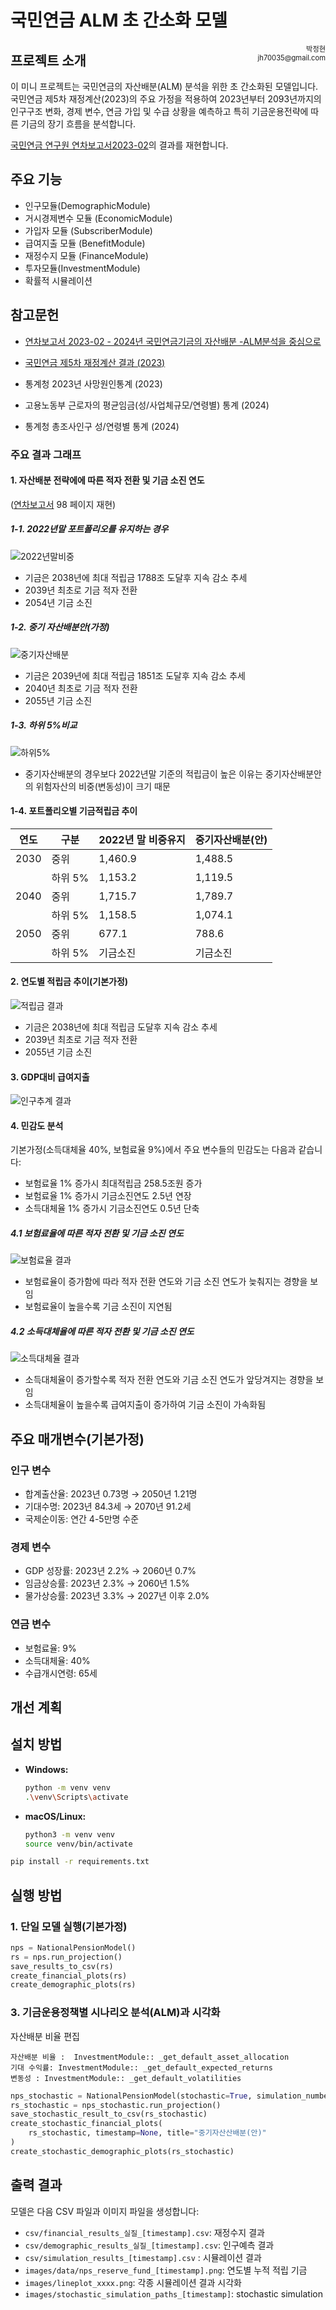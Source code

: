 # 국민연금 ALM 초 간소화 모델 



<div style="float: right; font-size: 0.8em; text-align: right;">
박정현<br>
jh70035@gmail.com<br>

</div>


## 프로젝트 소개 
이 미니 프로젝트는 국민연금의 자산배분(ALM) 분석을 위한 초 간소화된 모델입니다. 국민연금 제5차 재정계산(2023)의 주요 가정을 적용하여 2023년부터 2093년까지의 인구구조 변화, 경제 변수, 연금 가입 및 수급 상황을 예측하고 특히 기금운용전략에 따른 기금의 장기 흐름을 분석합니다.

[국민연금 연구원 연차보고서2023-02](https://raw.githubusercontent.com/jeonghnpark/nps_mini/main/docs/(%EC%97%B0%EC%B0%A8%EB%B3%B4%EA%B3%A0%EC%84%9C%202023-02)%202024%EB%85%84%20%EA%B5%AD%EB%AF%BC%EC%97%B0%EA%B8%88%EA%B8%B0%EA%B8%88%EC%9D%98%20%EC%9E%90%EC%82%B0%EB%B0%B0%EB%B6%84%20-%20ALM%EB%B6%84%EC%84%9D%EC%9D%84%20%EC%A4%91%EC%8B%AC%EC%9C%BC%EB%A1%9C%20-%20(2).pdf)의 결과를 재현합니다. 


## 주요 기능
- 인구모듈(DemographicModule)
- 거시경제변수 모듈 (EconomicModule)
- 가입자 모듈 (SubscriberModule)
- 급여지출 모듈 (BenefitModule)
- 재정수지 모듈 (FinanceModule)
- 투자모듈(InvestmentModule)
- 확률적 시뮬레이션 

## 참고문헌
- [연차보고서 2023-02 - 2024년 국민연금기금의 자산배분 -ALM분석을 중심으로](https://raw.githubusercontent.com/jeonghnpark/nps_mini/main/docs/(%EC%97%B0%EC%B0%A8%EB%B3%B4%EA%B3%A0%EC%84%9C%202023-02)%202024%EB%85%84%20%EA%B5%AD%EB%AF%BC%EC%97%B0%EA%B8%88%EA%B8%B0%EA%B8%88%EC%9D%98%20%EC%9E%90%EC%82%B0%EB%B0%B0%EB%B6%84%20-%20ALM%EB%B6%84%EC%84%9D%EC%9D%84%20%EC%A4%91%EC%8B%AC%EC%9C%BC%EB%A1%9C%20-%20(2).pdf)

- [국민연금 제5차 재정계산 결과 (2023)](https://raw.githubusercontent.com/jeonghnpark/nps_mini/blob/main/docs/%5B%EC%84%A4%EB%AA%85%EC%9E%90%EB%A3%8C%5D_%EC%9E%AC%EC%A0%95%EC%B6%94%EA%B3%84_%EA%B2%B0%EA%B3%BC.pdf)

- 통계청 2023년 사망원인통계 (2023)
- 고용노동부 근로자의 평균임금(성/사업체규모/연령별) 통계 (2024)
- 통계청 총조사인구 성/연령별 통계 (2024)

### 주요 결과 그래프

#### 1. 자산배분 전략에에 따른 적자 전환 및 기금 소진 연도 
([연차보고서](https://raw.githubusercontent.com/jeonghnpark/nps_mini/main/docs/(%EC%97%B0%EC%B0%A8%EB%B3%B4%EA%B3%A0%EC%84%9C%202023-02)%202024%EB%85%84%20%EA%B5%AD%EB%AF%BC%EC%97%B0%EA%B8%88%EA%B8%B0%EA%B8%88%EC%9D%98%20%EC%9E%90%EC%82%B0%EB%B0%B0%EB%B6%84%20-%20ALM%EB%B6%84%EC%84%9D%EC%9D%84%20%EC%A4%91%EC%8B%AC%EC%9C%BC%EB%A1%9C%20-%20(2).pdf) 98 페이지 재현)
##### 1-1. 2022년말 포트폴리오를 유지하는 경우
![2022년말비중](./images/기금경로_2022년말비중.png)
- 기금은 2038년에 최대 적립금 1788조 도달후 지속 감소 추세
- 2039년 최초로 기금 적자 전환
- 2054년 기금 소진
 ##### 1-2. 중기 자산배분안(가정)
![중기자산배분](./images/기금경로_중기자산배분.png)
- 기금은 2039년에 최대 적립금 1851조 도달후 지속 감소 추세
- 2040년 최초로 기금 적자 전환
- 2055년 기금 소진
 ##### 1-3. 하위 5%비교
![하위5%](./images/하위적립금비교.png)
- 중기자산배분의 경우보다 2022년말 기준의 적립금이 높은 이유는 중기자산배분안의 
위험자산의 비중(변동성)이 크기 때문

#### 1-4. 포트폴리오별 기금적립금 추이
| 연도 | 구분 | 2022년 말 비중유지 | 중기자산배분(안) |
|------|------|-------------------|-----------------|
| 2030 | 중위 | 1,460.9 | 1,488.5 |
|      | 하위 5% | 1,153.2 | 1,119.5 |
| 2040 | 중위 | 1,715.7 | 1,789.7 |
|      | 하위 5% | 1,158.5 | 1,074.1 |
| 2050 | 중위 | 677.1 | 788.6 |
|      | 하위 5% | 기금소진 | 기금소진 |



#### 2. 연도별 적립금 추이(기본가정)
![적립금 결과](./app/static/images/default.png)
- 기금은 2038년에 최대 적립금 도달후 지속 감소 추세
- 2039년 최초로 기금 적자 전환
- 2055년 기금 소진


#### 3. GDP대비 급여지출
![인구추계 결과](./images/nps_gdp_expenditure.png)


#### 4. 민감도 분석
기본가정(소득대체율 40%, 보험료율 9%)에서 주요 변수들의 민감도는 다음과 같습니다:
- 보험료율 1% 증가시 최대적립금 258.5조원 증가
- 보험료율 1% 증가시 기금소진연도 2.5년 연장
- 소득대체율 1% 증가시 기금소진연도 0.5년 단축


##### 4.1 보험료율에 따른 적자 전환 및 기금 소진 연도
![보험료율 결과](./images/lineplot_deficit_depletion_by_contribution.png)
- 보험료율이 증가함에 따라 적자 전환 연도와 기금 소진 연도가 늦춰지는 경향을 보임
- 보험료율이 높을수록 기금 소진이 지연됨

##### 4.2 소득대체율에 따른 적자 전환 및 기금 소진 연도  
![소득대체율 결과](./images/lineplot_deficit_depletion_by_income_replacement.png)
- 소득대체율이 증가할수록 적자 전환 연도와 기금 소진 연도가 앞당겨지는 경향을 보임
- 소득대체율이 높을수록 급여지출이 증가하여 기금 소진이 가속화됨


## 주요 매개변수(기본가정)
### 인구 변수
- 합계출산율: 2023년 0.73명 → 2050년 1.21명
- 기대수명: 2023년 84.3세 → 2070년 91.2세
- 국제순이동: 연간 4-5만명 수준

### 경제 변수
- GDP 성장률: 2023년 2.2% → 2060년 0.7%
- 임금상승률: 2023년 2.3% → 2060년 1.5%
- 물가상승률: 2023년 3.3% → 2027년 이후 2.0%

### 연금 변수
- 보험료율: 9%
- 소득대체율: 40%
- 수급개시연령: 65세




## 개선 계획 



## 설치 방법
*   **Windows:**
    ```bash
    python -m venv venv
    .\venv\Scripts\activate
    ```
*   **macOS/Linux:**
    ```bash
    python3 -m venv venv
    source venv/bin/activate
    ```
```bash
pip install -r requirements.txt
```



## 실행 방법
### 1. 단일 모델 실행(기본가정)
```python
nps = NationalPensionModel()
rs = nps.run_projection()
save_results_to_csv(rs)
create_financial_plots(rs)
create_demographic_plots(rs)
```
### 3. 기금운용정책별 시나리오 분석(ALM)과 시각화
자산배분 비율 편집
```
자산배분 비율 :  InvestmentModule:: _get_default_asset_allocation
기대 수익률: InvestmentModule:: _get_default_expected_returns
변동성 : InvestmentModule:: _get_default_volatilities 
```

```python
nps_stochastic = NationalPensionModel(stochastic=True, simulation_number=1000)
rs_stochastic = nps_stochastic.run_projection()
save_stochastic_result_to_csv(rs_stochastic)
create_stochastic_financial_plots(
    rs_stochastic, timestamp=None, title="중기자산산배분(안)"
)
create_stochastic_demographic_plots(rs_stochastic)
```



## 출력 결과
모델은 다음 CSV 파일과 이미지 파일을 생성합니다:
- `csv/financial_results_실질_[timestamp].csv`: 재정수지 결과
- `csv/demographic_results_실질_[timestamp].csv`: 인구예측 결과
- `csv/simulation_results_[timestamp].csv` : 시뮬레이션 결과 
- `images/data/nps_reserve_fund_[timestamp].png`: 연도별 누적 적립 기금
- `images/lineplot_xxxx.png`: 각종 시뮬레이션 결과 시각화
- `images/stochastic_simulation_paths_[timestamp]`: stochastic simulation

